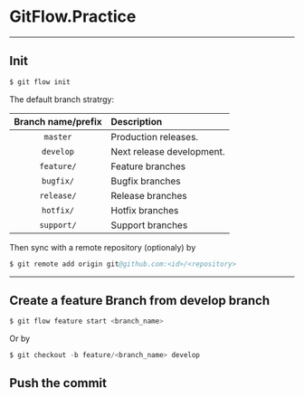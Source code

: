 # GitFlow.Practice

---
## Init

```s
$ git flow init
```

The default branch stratrgy:

| Branch name/prefix | Description |
|:------------------:|:------------|
| `master` | Production releases. |
| `develop` | Next release development. |
| `feature/` | Feature branches |
| `bugfix/` | Bugfix branches |
| `release/` | Release branches |
| `hotfix/` | Hotfix branches |
| `support/` | Support branches |


Then sync with a remote repository (optionaly) by

```s
$ git remote add origin git@github.com:<id>/<repository>
```


---
## Create a feature Branch from develop branch

```s
$ git flow feature start <branch_name>
```

Or by

```s
$ git checkout -b feature/<branch_name> develop
```



## Push the commit
